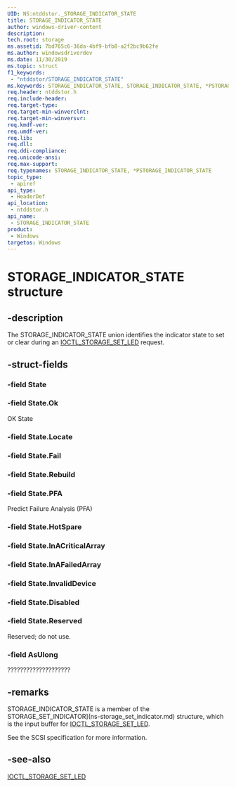 ```yaml
---
UID: NS:ntddstor._STORAGE_INDICATOR_STATE
title: STORAGE_INDICATOR_STATE
author: windows-driver-content
description: 
tech.root: storage
ms.assetid: 7bd765c6-36da-4bf9-bfb8-a2f2bc9b62fe
ms.author: windowsdriverdev
ms.date: 11/30/2019
ms.topic: struct
f1_keywords:
 - "ntddstor/STORAGE_INDICATOR_STATE"
ms.keywords: STORAGE_INDICATOR_STATE, STORAGE_INDICATOR_STATE, *PSTORAGE_INDICATOR_STATE, 
req.header: ntddstor.h
req.include-header:
req.target-type:
req.target-min-winverclnt:
req.target-min-winversvr:
req.kmdf-ver:
req.umdf-ver:
req.lib:
req.dll:
req.ddi-compliance:
req.unicode-ansi:
req.max-support:
req.typenames: STORAGE_INDICATOR_STATE, *PSTORAGE_INDICATOR_STATE
topic_type: 
 - apiref
api_type: 
 - HeaderDef
api_location: 
 - ntddstor.h
api_name: 
 - STORAGE_INDICATOR_STATE
product: 
 - Windows
targetos: Windows
---
```


# STORAGE_INDICATOR_STATE structure

## -description

The STORAGE_INDICATOR_STATE union identifies the indicator state to set or clear during an [IOCTL_STORAGE_SET_LED](ni-ntddstor-ioctl_storage_set_led.md) request.

## -struct-fields

### -field State

### -field State.Ok

OK State

### -field State.Locate

### -field State.Fail

### -field State.Rebuild

### -field State.PFA

Predict Failure Analysis (PFA)

### -field State.HotSpare

### -field State.InACriticalArray

### -field State.InAFailedArray

### -field State.InvalidDevice

### -field State.Disabled

### -field State.Reserved

Reserved; do not use.

### -field AsUlong

????????????????????

## -remarks

STORAGE_INDICATOR_STATE is a member of the STORAGE_SET_INDICATOR](ns-storage_set_indicator.md) structure, which is the input buffer for [IOCTL_STORAGE_SET_LED](ni-ntddstor-ioctl_storage_set_led.md).

See the SCSI specification for more information.

## -see-also

[IOCTL_STORAGE_SET_LED](ni-ntddstor-ioctl_storage_set_led.md)

